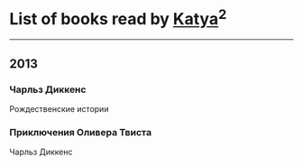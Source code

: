 # List of books read by [Katya](http://vk.com/id55239754)<sup>2</sup>
---

## 2013

### Чарльз Диккенс
Рождественские истории


### Приключения Оливера Твиста
Чарльз Диккенс



